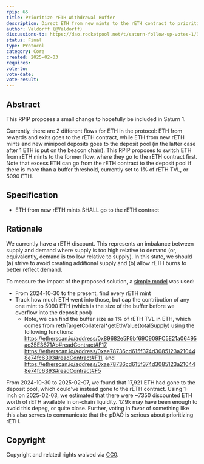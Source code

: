 ```yaml
---
rpip: 65
title: Prioritize rETH Withdrawal Buffer
description: Direct ETH from new mints to the rETH contract to prioritize withdrawal liquidity
author: Valdorff (@Valdorff)
discussions-to: https://dao.rocketpool.net/t/saturn-follow-up-votes-1/3504
status: Final
type: Protocol
category: Core
created: 2025-02-03
requires: 
vote-to:
vote-date:
vote-result:
---
```


## Abstract
This RPIP proposes a small change to hopefully be included in Saturn 1.

Currently, there are 2 different flows for ETH in the protocol: ETH from rewards and exits goes to the rETH contract, while ETH from new rETH mints and new minipool deposits goes to the deposit pool (in the latter case after 1 ETH is put on the beacon chain). This RPIP proposes to switch ETH from rETH mints to the former flow, where they go to the rETH contract first. Note that excess ETH can go from the rETH contract to the deposit pool if there is more than a buffer threshold, currently set to 1% of rETH TVL, or 5090 ETH.

## Specification
- ETH from new rETH mints SHALL go to the rETH contract 

## Rationale
We currently have a rETH discount. This represents an imbalance between supply and demand where supply is too high relative to demand (or, equivalently, demand is too low relative to supply). In this state, we should (a) strive to avoid creating additional supply and (b) allow rETH burns to better reflect demand.

To measure the impact of the proposed solution, a [simple model](https://dune.com/queries/4660050) was used:
- From 2024-10-30 to the present, find every rETH mint
- Track how much ETH went into those, but cap the contribution of any one mint to 5090 ETH (which is the size of the buffer before we overflow into the deposit pool)
  - Note, we can find the buffer size as 1% of rETH TVL in ETH, which comes from rethTargetCollateral*getEthValue(totalSupply) using the following functions: https://etherscan.io/address/0x89682e5F9bf69C909FC5E21a06495ac35E3671Ab#readContract#F17, https://etherscan.io/address/0xae78736cd615f374d3085123a210448e74fc6393#readContract#F11, and https://etherscan.io/address/0xae78736cd615f374d3085123a210448e74fc6393#readContract#F5 

From 2024-10-30 to 2025-02-07, we found that 17,921 ETH had gone to the deposit pool, which could've instead gone to the rETH contract. Using 1-inch on 2025-02-03, we estimated that there were ~7350 discounted ETH worth of rETH available in on-chain liquidity. 17.9k may have been enough to avoid this depeg, or quite close. Further, voting in favor of something like this also serves to communicate that the pDAO is serious about prioritizing rETH.

## Copyright
Copyright and related rights waived via [CC0](https://creativecommons.org/publicdomain/zero/1.0/).